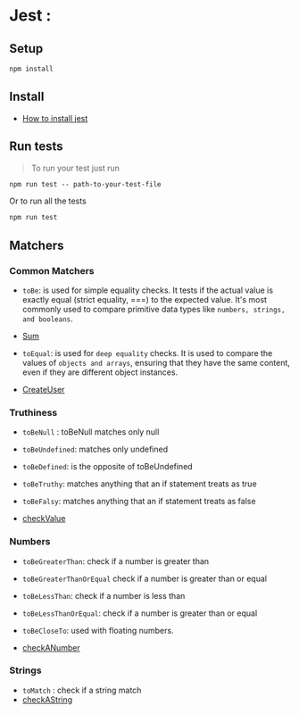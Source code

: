 # Jest :

## Setup

```Markdown
npm install
```

## Install

- [How to install jest](./install/README.md)

## Run tests

> To run your test just run

```Markdown
npm run test -- path-to-your-test-file
```

Or to run all the tests

```Markdown
npm run test
```

## Matchers

### Common Matchers

- `toBe`: is used for simple equality checks. It tests if the actual value is
  exactly equal (strict equality, ===) to the expected value. It's most commonly
  used to compare primitive data types like `numbers, strings, and booleans`.
- [Sum](./examples/example-1/sum.js)

- `toEqual`: is used for `deep equality` checks. It is used to compare the
  values of `objects and arrays`, ensuring that they have the same content, even
  if they are different object instances.
- [CreateUser](./examples/example-2/createUser.js)

### Truthiness

- `toBeNull` : toBeNull matches only null
- `toBeUndefined`: matches only undefined
- `toBeDefined`: is the opposite of toBeUndefined
- `toBeTruthy`: matches anything that an if statement treats as true
- `toBeFalsy`: matches anything that an if statement treats as false

- [checkValue](./examples/example-3/checkValue.js)

### Numbers

- `toBeGreaterThan`: check if a number is greater than
- `toBeGreaterThanOrEqual` check if a number is greater than or equal
- `toBeLessThan`: check if a number is less than
- `toBeLessThanOrEqual`: check if a number is greater than or equal
- `toBeCloseTo`: used with floating numbers.

- [checkANumber](./examples/example-4/multiplyTwoNumbers.js)

### Strings

- `toMatch` : check if a string match
- [checkAString](./examples/example-5/checkAString.js)
